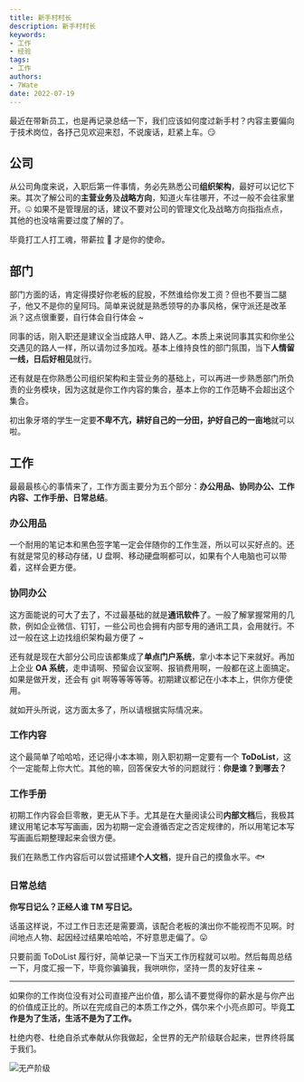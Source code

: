 ```yaml
---
title: 新手村村长
description: 新手村村长
keywords:
- 工作
- 经验
tags: 
- 工作
authors:
- 7Wate
date: 2022-07-19
---
```



最近在带新员工，也是再记录总结一下，我们应该如何度过新手村？内容主要偏向于技术岗位，各抒己见欢迎来怼，不说废话，赶紧上车。😏

## 公司

从公司角度来说，入职后第一件事情，务必先熟悉公司**组织架构**，最好可以记忆下来。其次了解公司的**主营业务**及**战略方向**，知道火车往哪开，不过一般不会往家里开。🤐 如果不是管理层的话，建议不要对公司的管理文化及战略方向指指点点，其他的也没啥需要过度了解的了。

毕竟打工人打工魂，带薪拉 💩 才是你的使命。

## 部门

部门方面的话，肯定得摸好你老板的屁股，不然谁给你发工资？但也不要当二腿子，他又不是你的皇阿玛。简单来说就是熟悉领导的办事风格，保守派还是改革派？这点很重要，自行体会自行体会 ~

同事的话，刚入职还是建议全当成路人甲、路人乙。本质上来说同事其实和你坐公交遇见的路人一样，所以请勿过多加戏。基本上维持良性的部门氛围，当下**人情留一线，日后好相见**就行。

还有就是在你熟悉公司组织架构和主营业务的基础上，可以再进一步熟悉部门所负责的业务模块，因为这就是你工作内容的集合，基本上你的工作范畴不会超出这个集合。

初出象牙塔的学生一定要**不卑不亢，耕好自己的一分田，护好自己的一亩地**就可以啦。

## 工作

最最最核心的事情来了，工作方面主要分为五个部分：**办公用品、协同办公、工作内容、工作手册、日常总结**。

### 办公用品

一个耐用的笔记本和黑色签字笔一定会伴随你的工作生涯，所以可以买好点的。还有就是常见的移动存储，U 盘啊、移动硬盘啊都可以，如果有个人电脑也可以带着，这样会更方便。

### 协同办公

这方面能说的可大了去了，不过最基础的就是**通讯软件**了。一般了解掌握常用的几款，例如企业微信、钉钉，一些公司也会拥有内部专用的通讯工具，会用就行。不过一般在这上边找组织架构最方便了 ~

还有就是现在大部分公司应该都集成了**单点门户系统**，拿小本本记下来就好。再加上企业 **OA 系统**，走申请啊、预留会议室啊、报销费用啊，一般都在这上面搞定。如果是做开发，还会有 git 啊等等等等等。初期建议都记在小本本上，供你方便使用。

就如开头所说，这方面太多了，所以请根据实际情况来。

### 工作内容

这个最简单了哈哈哈，还记得小本本嘛，刚入职初期一定要有一个 **ToDoList**，这个一定能帮上你大忙。其他的嘛，回答保安大爷的问题就行：**你是谁？到哪去？**

### 工作手册

初期工作内容会巨零散，更无从下手。尤其是在大量阅读公司**内部文档**后，我极其建议用笔记本写写画画，因为初期一定会遵循否定之否定规律的，所以用笔记本写写画画后期整理起来会很方便。

我们在熟悉工作内容后可以尝试搭建**个人文档**，提升自己的摸鱼水平。🐟

### 日常总结

**你写日记么？正经人谁 TM 写日记。**

话虽这样说，不过工作日志还是需要滴，该配合老板的演出你不能视而不见啊。时间地点人物、起因经过结果哈哈哈，不好意思走偏了。😛

只要前面 ToDoList 履行好，简单记录一下当天工作历程就可以啦。然后每周总结一下，月度汇报一下，毕竟你骗骗我，我哄哄你，坚持一贯的友好往来 ~

---

如果你的工作岗位没有对公司直接产出价值，那么请不要觉得你的薪水是与你产出的价值成正比的。所以在完成自己的本质工作之外，偶尔来个小亮点即可。毕竟**工作是为了生活，生活不是为了工作。**

杜绝内卷、杜绝自杀式奉献从你我做起，全世界的无产阶级联合起来，世界终将属于我们。

![无产阶级](https://static.7wate.com/img/2022/07/11/3d7269b20b6e3.png)